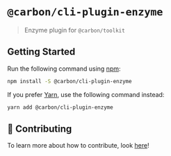 # `@carbon/cli-plugin-enzyme`

> Enzyme plugin for `@carbon/toolkit`

## Getting Started

Run the following command using [npm](https://www.npmjs.com/):

```bash
npm install -S @carbon/cli-plugin-enzyme
```

If you prefer [Yarn](https://yarnpkg.com/en/), use the following command instead:

```bash
yarn add @carbon/cli-plugin-enzyme
```

## 🤲 Contributing

To learn more about how to contribute, look [here](/.github/CONTRIBUTING.md)!
